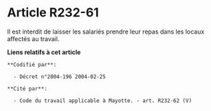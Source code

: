 # Article R232-61

Il est interdit de laisser les salariés prendre leur repas dans les locaux affectés au travail.

**Liens relatifs à cet article**

	**Codifié par**:

	  - Décret n°2004-196 2004-02-25

	**Cité par**:

	  - Code du travail applicable à Mayotte. - art. R232-62 (V)
